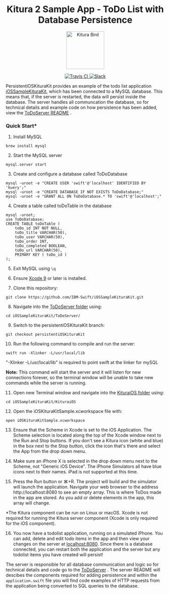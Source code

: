 <h1 align="center"> Kitura 2 Sample App - ToDo List with Database Persistence </h1>

<p align="center">
<img src="https://www.ibm.com/cloud-computing/bluemix/sites/default/files/assets/page/catalog-swift.svg" width="120" alt="Kitura Bird">
</p>

<p align="center">
<a href="https://travis-ci.org/IBM-Swift/iOSSampleKituraKit">
<img src="https://travis-ci.org/IBM-Swift/iOSSampleKituraKit.svg?branch=master" alt="Travis CI">
</a>
<a href= "http://swift-at-ibm-slack.mybluemix.net/">
<img src="http://swift-at-ibm-slack.mybluemix.net/badge.svg"  alt="Slack">
</a>
</p>

PersistentiOSKituraKit provides an example of the todo list application [iOSSampleKituraKit](https://github.com/IBM-Swift/iOSSampleKituraKit), which has been connected to a MySQL database. This means that, if the server is restarted, the data will persist inside the database. The server handles all communcation the database, so for technical details and example code on how  persistence has been added, view the [ToDoServer README](https://github.com/IBM-Swift/iOSSampleKituraKit/tree/persistentiOSKituraKit/ToDoServer) .

### Quick Start*
1. Install MySQL

`brew install mysql`

2. Start the MySQL server

`mysql.server start`

3. Create and configure a database called ToDoDatabase

```
mysql -uroot -e "CREATE USER 'swift'@'localhost' IDENTIFIED BY 'kuery';"
mysql -uroot -e "CREATE DATABASE IF NOT EXISTS ToDoDatabase;"
mysql -uroot -e "GRANT ALL ON ToDoDatabase.* TO 'swift'@'localhost';"
```
4. Create a table called toDoTable in the database

```
mysql -uroot;
use ToDoDatabase;
CREATE TABLE toDoTable (
    toDo_id INT NOT NULL,
    toDo_title VARCHAR(50),
    toDo_user VARCHAR(50),
    toDo_order INT,
    toDo_completed BOOLEAN,
    toDo_url VARCHAR(50),
    PRIMARY KEY ( toDo_id )
);
```

5. Exit MySQL using `\q`

6. Ensure [Xcode 9](https://itunes.apple.com/gb/app/xcode/id497799835) or later is installed.

7. Clone this repository:

`git clone https://github.com/IBM-Swift/iOSSampleKituraKit.git`

8. Navigate into the [ToDoServer folder](https://github.com/IBM-Swift/iOSSampleKituraKit/tree/persistentiOSKituraKit/ToDoServer) using:

`cd iOSSampleKituraKit/ToDoServer/`

9. Switch to the persistentiOSKituraKit branch:

`git checkout persistentiOSKituraKit`

10. Run the following command to compile and run the server:

`swift run -Xlinker -L/usr/local/lib`

"-Xlinker -L/usr/local/lib" is required to point swift at the linker for mySQL

**Note:** This command will start the server and it will listen for new connections forever, so the terminal window will be unable to take new commands while the server is running.

11. Open new Terminal window and navigate into the [KituraiOS folder](https://github.com/IBM-Swift/iOSSampleKituraKit/tree/persistentiOSKituraKit/KituraiOS) using:

`cd iOSSampleKituraKit/KituraiOS`

12. Open the iOSKituraKitSample.xcworkspace file with:

`open iOSKituraKitSample.xcworkspace`

13. Ensure that the Scheme in Xcode is set to the iOS Application. The Scheme selection is located along the top of the Xcode window next to the Run and Stop buttons. If you don't see a Kitura icon (white and blue) in the box next to the Stop button, click the icon that's there and select the App from the drop down menu.

14. Make sure an iPhone X is selected in the drop down menu next to the Scheme, not "Generic iOS Device". The iPhone Simulators all have blue icons next to their names. iPad is not supported at this time.

15. Press the Run button or ⌘+R. The project will build and the simulator will launch the application. Navigate your web browser to the address http://localhost:8080 to see an empty array. This is where ToDos made in the app are stored. As you add or delete elements in the app, this array will change.

*The Kitura component can be run on Linux or macOS. Xcode is not required for running the Kitura server component (Xcode is only required for the iOS component).

16. You now have a todolist application, running on a simulated iPhone. You can add, delete and edit todo items in the app and then view your changes on the server at [localhost:8080](http://localhost:8080/). Since there is a database connected, you can restart both the application and the server but any todolist items you have created will persist!

The server is responsible for all database communication and logic so for technical details and code go to the [ToDoServer](https://github.com/IBM-Swift/iOSSampleKituraKit/tree/persistentiOSKituraKit/ToDoServer) . The server README will descibes the components required for adding persistence and within the `application.swift` file you will find code examples of HTTP requests from the application being converted to SQL queries to the database.
